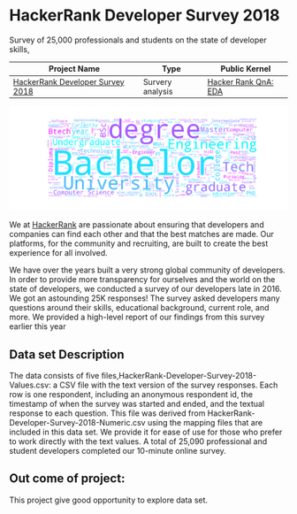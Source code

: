 # HackerRank Developer Survey 2018
Survey of 25,000 professionals and students on the state of developer skills,


| Project Name | Type  | Public Kernel |
| ------ | ------ | ------ | 
| [HackerRank Developer Survey 2018](https://www.kaggle.com/hackerrank/developer-survey-2018/home) | Survery analysis | [Hacker Rank QnA: EDA](https://www.kaggle.com/sudhirnl7/hacker-rank-qna-eda) |

![Education](cloud.png)

We at [HackerRank](https://www.hackerrank.com) are passionate about ensuring that developers and companies can find each other and that the best matches are made. Our platforms, for the community and recruiting, are built to create the best experience for all involved.

We have over the years built a very strong global community of developers. In order to provide more transparency for ourselves and the world on the state of developers, we conducted a survey of our developers late in 2016. We got an astounding 25K responses! The survey asked developers many questions around their skills, educational background, current role, and more. We provided a high-level report of our findings from this survey earlier this year

## Data set Description
The data consists of five files,HackerRank-Developer-Survey-2018-Values.csv: a CSV file with the text version of the survey responses. Each row is one respondent, including an anonymous respondent id, the timestamp of when the survey was started and ended, and the textual response to each question. This file was derived from HackerRank-Developer-Survey-2018-Numeric.csv using the mapping files that are included in this data set. We provide it for ease of use for those who prefer to work directly with the text values. A total of 25,090 professional and student developers completed our 10-minute online survey.


## Out come of project:
This project give good opportunity to explore data set.
